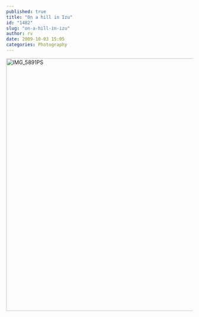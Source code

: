 ```yaml
---
published: true
title: "On a hill in Izu"
id: "1482"
slug: "on-a-hill-in-izu"
author: rv
date: 2009-10-03 15:05
categories: Photography
---
```

<a href="https://s3.amazonaws.com/cfwblog/uploads/2009/10/img_5891ps.jpg"><img class="aligncenter size-large wp-image-1483" title="IMG_5891PS" src="https://s3.amazonaws.com/cfwblog/uploads/2009/10/img_5891ps.jpg?w=1024" alt="IMG_5891PS" width="1024" height="682" /></a>